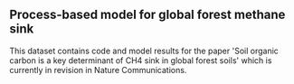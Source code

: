 Process-based model for global forest methane sink
----------------------------------
This dataset contains code and model results for the paper 'Soil organic carbon is a key determinant of CH4 sink in global forest soils' which is currently in revision in Nature Communications.
